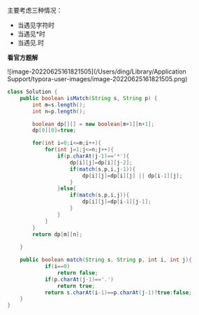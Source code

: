 主要考虑三种情况：

- 当遇见字符时
- 当遇见*时
- 当遇见.时

**看官方题解**

![image-20220625161821505](/Users/ding/Library/Application Support/typora-user-images/image-20220625161821505.png)

```java
class Solution {
    public boolean isMatch(String s, String p) {
        int m=s.length();
        int n=p.length();

        boolean dp[][] = new boolean[m+1][n+1];
        dp[0][0]=true;

        for(int i=0;i<=m;i++){
            for(int j=1;j<=n;j++){
                if(p.charAt(j-1)=='*'){
                    dp[i][j]=dp[i][j-2];
                    if(match(s,p,i,j-1)){
                        dp[i][j]=dp[i][j] || dp[i-1][j];
                    }
                }else{
                    if(match(s,p,i,j)){
                        dp[i][j]=dp[i-1][j-1];
                    }
                }
            }
        }
        return dp[m][n];
    
    }

    public boolean match(String s, String p, int i, int j){
            if(i==0)
                return false;
            if(p.charAt(j-1)=='.')
                return true;
            return s.charAt(i-1)==p.charAt(j-1)?true:false;
    }
}
```

